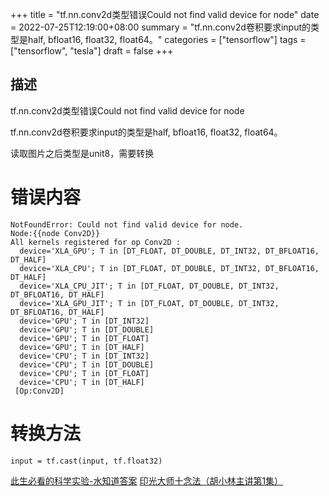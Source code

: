 +++
title = "tf.nn.conv2d类型错误Could not find valid device for node"
date = 2022-07-25T12:19:00+08:00
summary = "tf.nn.conv2d卷积要求input的类型是half, bfloat16, float32, float64。"
categories = ["tensorflow"]
tags = ["tensorflow", "tesla"]
draft = false
+++

## 描述

tf.nn.conv2d类型错误Could not find valid device for node

tf.nn.conv2d卷积要求input的类型是half, bfloat16, float32, float64。

读取图片之后类型是unit8，需要转换

# 错误内容

```
NotFoundError: Could not find valid device for node.
Node:{{node Conv2D}}
All kernels registered for op Conv2D :
  device='XLA_GPU'; T in [DT_FLOAT, DT_DOUBLE, DT_INT32, DT_BFLOAT16, DT_HALF]
  device='XLA_CPU'; T in [DT_FLOAT, DT_DOUBLE, DT_INT32, DT_BFLOAT16, DT_HALF]
  device='XLA_CPU_JIT'; T in [DT_FLOAT, DT_DOUBLE, DT_INT32, DT_BFLOAT16, DT_HALF]
  device='XLA_GPU_JIT'; T in [DT_FLOAT, DT_DOUBLE, DT_INT32, DT_BFLOAT16, DT_HALF]
  device='GPU'; T in [DT_INT32]
  device='GPU'; T in [DT_DOUBLE]
  device='GPU'; T in [DT_FLOAT]
  device='GPU'; T in [DT_HALF]
  device='CPU'; T in [DT_INT32]
  device='CPU'; T in [DT_DOUBLE]
  device='CPU'; T in [DT_FLOAT]
  device='CPU'; T in [DT_HALF]
 [Op:Conv2D]
```

# 转换方法

```
input = tf.cast(input, tf.float32)
```

[此生必看的科学实验-水知道答案](http://www.sxjy360.top/page-download/)
[印光大师十念法（胡小林主讲第1集）](http://www.sxjy360.top/page-download/)